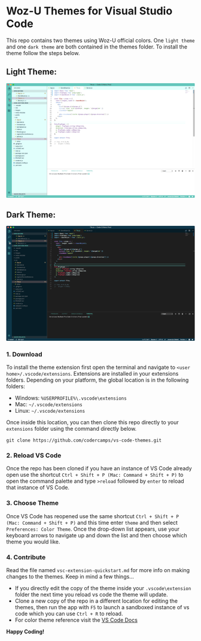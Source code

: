 # Woz-U Themes for Visual Studio Code

This repo contains two themes using Woz-U official colors. One `light theme` and one `dark theme` are both contained in the themes folder. To install the theme follow the steps below.

## Light Theme:

![Light Theme](https://github.com/codercamps/vs-code-themes/blob/master/screenshots/light-theme.png?raw=true)

## Dark Theme:

![Dark Theme](https://raw.githubusercontent.com/codercamps/vs-code-themes/master/screenshots/dark-theme.png)

### 1. Download

To install the theme extension first open the terminal and navigate to `<user home>/.vscode/extensions`. Extensions are installed in your extensions folders. Depending on your platform, the global location is in the following folders:

* Windows: `%USERPROFILE%\.vscode\extensions`
* Mac: `~/.vscode/extensions`
* Linux: `~/.vscode/extensions`

Once inside this location, you can then clone this repo directly to your `extensions` folder using the command directly below.

```text
git clone https://github.com/codercamps/vs-code-themes.git
```

### 2. Reload VS Code

Once the repo has been cloned if you have an instance of VS Code already open use the shortcut `Ctrl + Shift + P (Mac: Command + Shift + P)` to open the command palette and type `>reload` followed by `enter` to reload that instance of VS Code.

### 3. Choose Theme

Once VS Code has reopened use the same shortcut `Ctrl + Shift + P (Mac: Command + Shift + P)` and this time enter `theme` and then select `Preferences: Color Theme`. Once the drop-down list appears, use your keyboard arrows to navigate up and down the list and then choose which theme you would like.

### 4. Contribute

Read the file named `vsc-extension-quickstart.md` for more info on making changes to the themes. Keep in mind a few things...

* If you directly edit the copy of the theme inside your `.vscode\extension` folder the next time you reload vs code the theme will update.
* Clone a new copy of the repo in a different location for editing the themes, then run the app with `F5` to launch a sandboxed instance of vs code which you can use `Ctrl + R` to reload.
* For color theme reference visit the [VS Code Docs](https://code.visualstudio.com/docs/getstarted/theme-color-reference)

**Happy Coding!**
